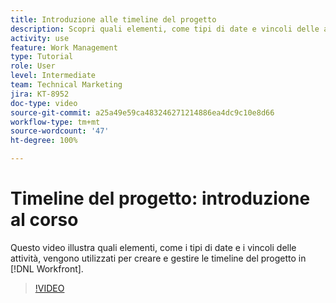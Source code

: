 ```yaml
---
title: Introduzione alle timeline del progetto
description: Scopri quali elementi, come tipi di date e vincoli delle attività, vengono utilizzati per creare e gestire le timeline del progetto in  [!DNL  Workfront].
activity: use
feature: Work Management
type: Tutorial
role: User
level: Intermediate
team: Technical Marketing
jira: KT-8952
doc-type: video
source-git-commit: a25a49e59ca483246271214886ea4dc9c10e8d66
workflow-type: tm+mt
source-wordcount: '47'
ht-degree: 100%

---
```


# Timeline del progetto: introduzione al corso

Questo video illustra quali elementi, come i tipi di date e i vincoli delle attività, vengono utilizzati per creare e gestire le timeline del progetto in [!DNL  Workfront].

>[!VIDEO](https://video.tv.adobe.com/v/335212/?quality=12&learn=on)
